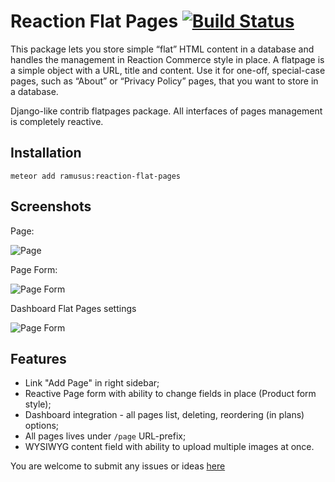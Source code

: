 Reaction Flat Pages [![Build Status](https://travis-ci.org/ramusus/reaction-flat-pages.png?branch=master)](https://travis-ci.org/ramusus/reaction-flat-pages)
===================

This package lets you store simple “flat” HTML content in a database and handles the management in Reaction Commerce
style in place. A flatpage is a simple object with a URL, title and content. Use it for one-off, special-case pages,
such as “About” or “Privacy Policy” pages, that you want to store in a database.

Django-like contrib flatpages package. All interfaces of pages management is completely reactive.

Installation
------------

    meteor add ramusus:reaction-flat-pages

Screenshots
-----------

Page:

![Page](https://s3.amazonaws.com/f.cl.ly/items/1L000k2E3L2m0U2T2W30/Image%202016-01-25%20at%205.15.53%20PM.png?v=8bc0fc05)

Page Form:

![Page Form](https://s3.amazonaws.com/f.cl.ly/items/2s2q213o0L3V2G310n47/Image%202016-01-25%20at%205.17.37%20PM.png?v=fb84adbe)

Dashboard Flat Pages settings 

![Page Form](https://s3.amazonaws.com/f.cl.ly/items/0e3S292v2r250u3N422v/Image%202016-01-25%20at%205.14.39%20PM.png?v=c602fb89)

Features
--------

* Link "Add Page" in right sidebar;
* Reactive Page form with ability to change fields in place (Product form style);
* Dashboard integration - all pages list, deleting, reordering (in plans) options;
* All pages lives under `/page` URL-prefix;
* WYSIWYG content field with ability to upload multiple images at once.

You are welcome to submit any issues or ideas [here](https://github.com/ramusus/reaction-flat-pages/issues/)
